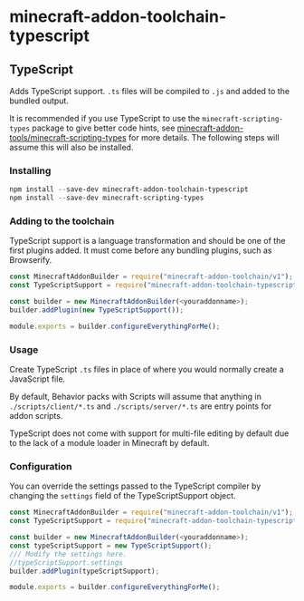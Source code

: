 # minecraft-addon-toolchain-typescript

## TypeScript

Adds TypeScript support. `.ts` files will be compiled to `.js` and added to the bundled output.

It is recommended if you use TypeScript to use the `minecraft-scripting-types` package to give better code hints, see [minecraft-addon-tools/minecraft-scripting-types](http://github.com/minecraft-addon-tools/minecraft-scripting-types) for more details. The following steps will assume this will also be installed.

### Installing

```powershell
npm install --save-dev minecraft-addon-toolchain-typescript
npm install --save-dev minecraft-scripting-types
```

### Adding to the toolchain

TypeScript support is a language transformation and should be one of the first plugins added. It must come before any bundling plugins, such as Browserify.

```javascript
const MinecraftAddonBuilder = require("minecraft-addon-toolchain/v1");
const TypeScriptSupport = require("minecraft-addon-toolchain-typescript");

const builder = new MinecraftAddonBuilder(<youraddonname>);
builder.addPlugin(new TypeScriptSupport());

module.exports = builder.configureEverythingForMe();
```

### Usage

Create TypeScript `.ts` files in place of where you would normally create a JavaScript file.

By default, Behavior packs with Scripts will assume that anything in `./scripts/client/*.ts` and `./scripts/server/*.ts` are entry points for addon scripts.

TypeScript does not come with support for multi-file editing by default due to the lack of a module loader in Minecraft by default.

### Configuration

You can override the settings passed to the TypeScript compiler by changing the `settings` field of the TypeScriptSupport object.

```javascript
const MinecraftAddonBuilder = require("minecraft-addon-toolchain/v1");
const TypeScriptSupport = require("minecraft-addon-toolchain-typescript");

const builder = new MinecraftAddonBuilder(<youraddonname>);
const typeScriptSupport = new TypeScriptSupport();
/// Modify the settings here.
//typeScriptSupport.settings
builder.addPlugin(typeScriptSupport);

module.exports = builder.configureEverythingForMe();
```
